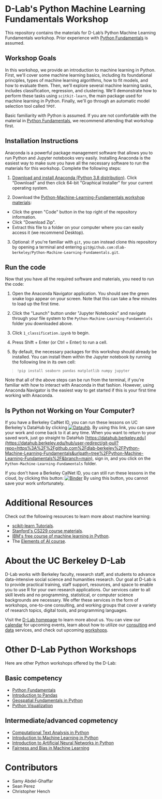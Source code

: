 # D-Lab's Python Machine Learning Fundamentals Workshop

This repository contains the materials for D-Lab’s Python Machine Learning Fundamentals workshop. Prior experience with [Python Fundamentals](https://github.com/dlab-berkeley/Python-Fundamentals) is assumed.

## Workshop Goals

In this workshop, we provide an introduction to machine learning in Python. First, we'll cover some machine learning basics, including its foundational principles, types of machine learning algorithms, how to fit models, and how to evaluate them. Then, we'll explore several machine learning tasks, includes classification, regression, and clustering. We'll demonstrate how to perform these tasks using `scitkit-learn`, the main package used for machine learning in Python. Finally, we'll go through an automatic model selection tool called `TPOT`.

Basic familiarity with Python is assumed. If you are not comfortable with the material in [Python Fundamentals](https://github.com/dlab-berkeley/Python-Fundamentals), we recommend attending that workshop first.

## Installation Instructions

Anaconda is a powerful package management software that allows you to run Python and Jupyter notebooks very easily. Installing Anaconda is the easiest way to make sure you have all the necessary software to run the materials for this workshop. Complete the following steps:

1. [Download and install Anaconda (Python 3.8 distribution)](https://www.anaconda.com/products/individual). Click "Download" and then click 64-bit "Graphical Installer" for your current operating system.

2. Download the [Python-Machine-Learning-Fundamentals workshop materials](https://github.com/dlab-berkeley/Python-Machine-Learning-Fundamentals):

* Click the green "Code" button in the top right of the repository information.
* Click "Download Zip".
* Extract this file to a folder on your computer where you can easily access it (we recommend Desktop).

3. Optional: if you're familiar with `git`, you can instead clone this repository by opening a terminal and entering `git@github.com:dlab-berkeley/Python-Machine-Learning-Fundamentals.git`.

## Run the code

Now that you have all the required software and materials, you need to run the code:

1. Open the Anaconda Navigator application. You should see the green snake logo appear on your screen. Note that this can take a few minutes to load up the first time. 

2. Click the "Launch" button under "Jupyter Notebooks" and navigate through your file system to the `Python-Machine-Learning-Fundamentals` folder you downloaded above.

3. Click `1_classification.ipynb` to begin.

4. Press Shift + Enter (or Ctrl + Enter) to run a cell.

5. By default, the necessary packages for this workshop should already be installed. You can install them within the Jupyter notebook by running the following line in its own cell:

> ```!pip install seaborn pandas matplotlib numpy jupyter```

Note that all of the above steps can be run from the terminal, if you're familiar with how to interact with Anaconda in that fashion. However, using Anaconda Navigator is the easiest way to get started if this is your first time working with Anaconda.

## Is Python not Working on Your Computer?
If you have a Berkeley CalNet ID, you can run these lessons on UC Berkeley's DataHub by clicking [![Datauhb](https://img.shields.io/badge/launch-datahub-blue)](https://datahub.berkeley.edu/hub/user-redirect/git-pull?repo=https%3A%2F%2Fgithub.com%2Fdlab-berkeley%2FPython-Machine-Learning-Fundamentals&urlpath=tree%2FPython-Machine-Learning-Fundamentals%2F&branch=main). By using this link, you can save your work and come back to it at any time. When you want to return to your saved work, just go straight to DataHub [https://datahub.berkeley.edu](https://datahub.berkeley.edu/hub/user-redirect/git-pull?repo=https%3A%2F%2Fgithub.com%2Fdlab-berkeley%2FPython-Machine-Learning-Fundamentals&urlpath=tree%2FPython-Machine-Learning-Fundamentals%2F&branch=main), sign in, and you click on the `Python-Machine-Learning-Fundamentals` folder.


If you don't have a Berkeley CalNet ID, you can still run these lessons in the cloud, by clicking this button:
[![Binder](http://mybinder.org/badge.svg)](https://mybinder.org/v2/gh/dlab-berkeley/Python-Machine-Learning-Fundamentals/main?urlpath=tree)
By using this button, you cannot save your work unfortunately.

# Additional Resources

Check out the following resources to learn more about machine learning:

* [scikit-learn Tutorials](https://scikit-learn.org/stable/tutorial/index.html).
* [Stanford's CS229 course materials](https://cs229.stanford.edu/syllabus.html).
* [IBM's free course of machine learning in Python](https://www.edx.org/course/machine-learning-with-python-a-practical-introduct).
* The [Elements of AI course](https://course.elementsofai.com/).

# About the UC Berkeley D-Lab

D-Lab works with Berkeley faculty, research staff, and students to advance data-intensive social science and humanities research. Our goal at D-Lab is to provide practical training, staff support, resources, and space to enable you to use R for your own research applications. Our services cater to all skill levels and no programming, statistical, or computer science backgrounds are necessary. We offer these services in the form of workshops, one-to-one consulting, and working groups that cover a variety of research topics, digital tools, and programming languages.  

Visit the [D-Lab homepage](https://dlab.berkeley.edu/) to learn more about us. You can view our [calendar](https://dlab.berkeley.edu/events/calendar) for upcoming events, learn about how to utilize our [consulting](https://dlab.berkeley.edu/consulting) and [data](https://dlab.berkeley.edu/data) services, and check out upcoming [workshops](https://dlab.berkeley.edu/events/workshops).

# Other D-Lab Python Workshops

Here are other Python workshops offered by the D-Lab:

## Basic competency

* [Python Fundamentals](https://github.com/dlab-berkeley/python-fundamentals)
* [Introduction to Pandas](https://github.com/dlab-berkeley/introduction-to-pandas)
* [Geospatial Fundamentals in Python](https://github.com/dlab-berkeley/Geospatial-Fundamentals-in-Python)
* [Python Visualization](https://github.com/dlab-berkeley/Python-Data-Visualization)

## Intermediate/advanced copmetency

* [Computational Text Analysis in Python](https://github.com/dlab-berkeley/computational-text-analysis-spring-2019)
* [Introduction to Machine Learning in Python](https://github.com/dlab-berkeley/python-machine-learning)
* [Introduction to Artificial Neural Networks in Python](https://github.com/dlab-berkeley/ANN-Fundamentals)
* [Fairness and Bias in Machine Learning](https://github.com/dlab-berkeley/fairML)

# Contributors
* Samy Abdel-Ghaffar
* Sean Perez
* Christopher Hench
